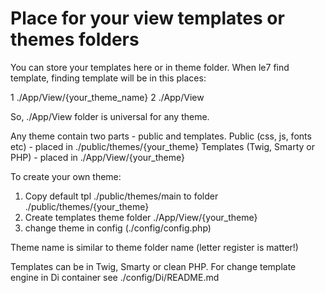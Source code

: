 # Place for your view templates or themes folders

You can store your templates here or in theme folder.
When le7 find template, finding template will be in this places:

1 ./App/View/{your_theme_name}
2 ./App/View

So, ./App/View folder is universal for any theme.

Any theme contain two parts - public and templates.
Public (css, js, fonts etc) - placed in ./public/themes/{your_theme}
Templates (Twig, Smarty or PHP) - placed in ./App/View/{your_theme}

To create your own theme:

1. Copy default tpl ./public/themes/main to folder ./public/themes/{your_theme}
2. Create templates theme folder ./App/View/{your_theme}
3. change theme in config (./config/config.php)

Theme name is similar to theme folder name (letter register is matter!)

Templates can be in Twig, Smarty or clean PHP. For change template engine
in Di container see ./config/Di/README.md
